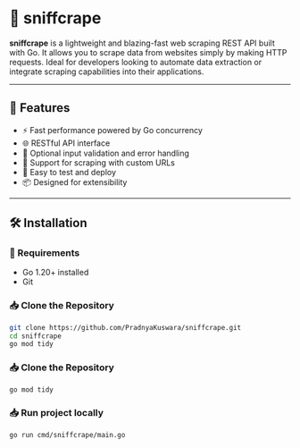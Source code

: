 # 🐾 sniffcrape

**sniffcrape** is a lightweight and blazing-fast web scraping REST API built with Go. It allows you to scrape data from websites simply by making HTTP requests. Ideal for developers looking to automate data extraction or integrate scraping capabilities into their applications.

---

## 🚀 Features

- ⚡ Fast performance powered by Go concurrency
- 🌐 RESTful API interface
- 🔐 Optional input validation and error handling
- 🔁 Support for scraping with custom URLs
- 🧪 Easy to test and deploy
- 📦 Designed for extensibility

---

## 🛠️ Installation

### 🔧 Requirements

- Go 1.20+ installed
- Git

### 📥 Clone the Repository

```bash
git clone https://github.com/PradnyaKuswara/sniffcrape.git
cd sniffcrape
go mod tidy
```

### 📥 Clone the Repository
```bash
go mod tidy
```

### 📥 Run project locally
```bash
go run cmd/sniffcrape/main.go
```



